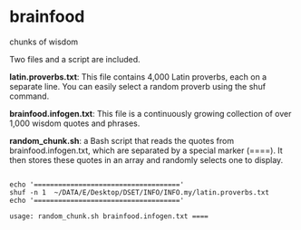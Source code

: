 # brainfood
chunks of wisdom


Two files and a script are included.

**latin.proverbs.txt**: This file contains 4,000 Latin proverbs, each on a separate line. You can easily select a random proverb using the shuf command.

**brainfood.infogen.txt**: This file is a continuously growing collection of over 1,000 wisdom quotes and phrases.

**random_chunk.sh**: a Bash script that reads the quotes from brainfood.infogen.txt, which are separated by a special marker (====). It then stores these quotes in an array and randomly selects one to display.


```

echo '===================================='
shuf -n 1  ~/DATA/E/Desktop/DSET/INFO/INFO.my/latin.proverbs.txt
echo '===================================='

usage: random_chunk.sh brainfood.infogen.txt ====

```

